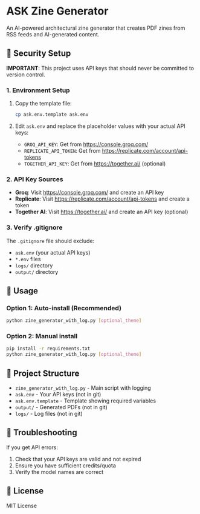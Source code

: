 # ASK Zine Generator

An AI-powered architectural zine generator that creates PDF zines from RSS feeds and AI-generated content.

## 🔐 Security Setup

**IMPORTANT**: This project uses API keys that should never be committed to version control.

### 1. Environment Setup

1. Copy the template file:
   ```bash
   cp ask.env.template ask.env
   ```

2. Edit `ask.env` and replace the placeholder values with your actual API keys:
   - `GROQ_API_KEY`: Get from https://console.groq.com/
   - `REPLICATE_API_TOKEN`: Get from https://replicate.com/account/api-tokens
   - `TOGETHER_API_KEY`: Get from https://together.ai/ (optional)

### 2. API Key Sources

- **Groq**: Visit https://console.groq.com/ and create an API key
- **Replicate**: Visit https://replicate.com/account/api-tokens and create a token
- **Together AI**: Visit https://together.ai/ and create an API key (optional)

### 3. Verify .gitignore

The `.gitignore` file should exclude:
- `ask.env` (your actual API keys)
- `*.env` files
- `logs/` directory
- `output/` directory

## 🚀 Usage

### Option 1: Auto-install (Recommended)
```bash
python zine_generator_with_log.py [optional_theme]
```

### Option 2: Manual install
```bash
pip install -r requirements.txt
python zine_generator_with_log.py [optional_theme]
```

## 📁 Project Structure

- `zine_generator_with_log.py` - Main script with logging
- `ask.env` - Your API keys (not in git)
- `ask.env.template` - Template showing required variables
- `output/` - Generated PDFs (not in git)
- `logs/` - Log files (not in git)

## 🔧 Troubleshooting

If you get API errors:
1. Check that your API keys are valid and not expired
2. Ensure you have sufficient credits/quota
3. Verify the model names are correct

## 📝 License

MIT License 